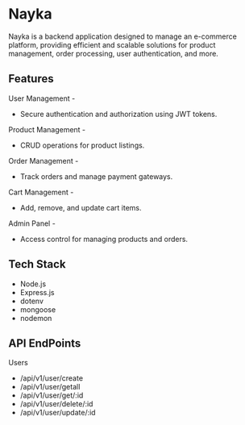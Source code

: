 # Nayka
Nayka is a backend application designed to manage an e-commerce platform, providing efficient and scalable solutions for product management, order processing, user authentication, and more.

## Features
User Management -
- Secure authentication and authorization using JWT tokens.

Product Management -
- CRUD operations for product listings.

Order Management -
- Track orders and manage payment gateways.

Cart Management -
- Add, remove, and update cart items.

Admin Panel -
- Access control for managing products and orders.

## Tech Stack

- Node.js
- Express.js
- dotenv
- mongoose
- nodemon

## API EndPoints
Users
- /api/v1/user/create
- /api/v1/user/getall
- /api/v1/user/get/:id
- /api/v1/user/delete/:id
- /api/v1/user/update/:id




